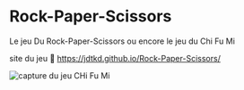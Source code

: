 # Rock-Paper-Scissors
Le jeu Du Rock-Paper-Scissors ou encore le jeu du Chi Fu Mi

site du jeu 🍒 https://jdtkd.github.io/Rock-Paper-Scissors/


![capture du jeu CHi Fu Mi](https://github.com/user-attachments/assets/476600a1-4a81-4efe-8f74-0eb1616bbefe)
